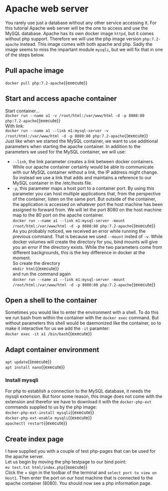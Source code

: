 
# Apache web server
You rarely use just a database without any other service accessing it. For this tutorial Apache web server will be the one to access and use the MySQL database. Apache has its own docker image `httpd`, but it comes without php support. Therefore we will use the php image version `php:7.2-apache` instead. This image comes with both apache and php. Sadly the image seems to miss the impartant module `mysqli`, but we will fix that in one of the steps below. 

## Pull apache image
`docker pull php:7.2-apache`{{execute}}  

## Start and access apache container
Start container...  
`docker run --name a1 -v /root/html:/var/www/html -d -p 8080:80 php:7.2-apache`{{execute}}  
With link:  
`docker run --name a1 --link m1:mysql-server -v /root/html:/var/www/html -d -p 8080:80 php:7.2-apache`{{execute}}  
Just like when we started the MySQL container, we want to use additional parameters when starting the apache container. In addition to the parameters we used for the MySQL container, we will use:  
* `--link`, the link parameter creates a link between docker containers. While our apache container certainly would be able to communicate with our MySQL container without a link, the IP address might change. So instead we use a link that adds and maintains a reference to our MySQL container in the /etc/hosts file.   
* *`-p`*, this parameter maps a host port to a container port. By using this parameter you can host multiple applications that, from the perspective of the container, listen on the same port. But outside of the container, the application is accessed on whatever port the host machine has been assigned to forward from. We will let the port 8080 on the host machine map to the 80 port on the apache container.  
`docker run --name a1 --link m1:mysql-server -mount /root/html:/var/www/html -d -p 8080:80 php:7.2-apache`{{execute}}  
As you probably noticed, we received an error while running the previous command. That is because we used `--mount` insted of `-v`. While docker volumes will create the directory for you, bind mounts will give you an error if the directory exists. While the two parameters come from different backgrounds, this is the key difference in docker at the moment.  
So create the directory  
`mkdir html`{{execute}}  
and run the command again  
`docker run --name a1 --link m1:mysql-server -mount /root/html:/var/www/html -d -p 8080:80 php:7.2-apache`{{execute}}  

## Open a shell to the container
Sometimes you would like to enter the environment with a shell. To do this we run bash from within the container with the `docker exec` command. But without parameters this shell would be daemonized like the container, so to make it interactive for us we add the `-it` paramter:    
`docker exec -it a1 /bin/bash`{{execute}}  

## Adapt container environment
`apt update`{{execute}}  
`apt install nano`{{execute}}  

### Install mysqli 
For php to establish a connection to the MySQL database, it needs the mysqli extension. But foror some reason, this image does not come with the extension and therefor we have to download it with the `docker-php-ext` commands supplied to us by the php image:  
`docker-php-ext-install mysqli`{{execute}}  
`docker-php-ext-enable mysqli`{{execute}}  
`apachectl restart`{{execute}}  
## Create index page
I have supplied you with a couple of test php-pages that can be used for the apache server.  
Let us begin by moving the php testpage to our bind point:  
`mv test.txt html/index.php`{{execute}}  
Click the + sign in the toolbar of the terminal and `select port to view on Host1`. Then enter the port on our host machine that is connected to the apache container (8080). You should now see a php information page. 
